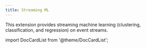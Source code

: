 ```yaml
---
title: Streaming ML
---
```


This extension provides streaming machine learning (clustering, classification, and regression) on event streams.

import DocCardList from '@theme/DocCardList';

<DocCardList />
